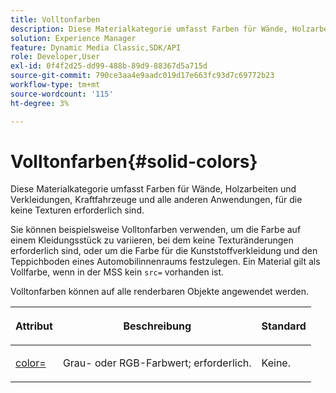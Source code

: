```yaml
---
title: Volltonfarben
description: Diese Materialkategorie umfasst Farben für Wände, Holzarbeiten und Verkleidungen, Kraftfahrzeuge und alle anderen Anwendungen, für die keine Texturen erforderlich sind.
solution: Experience Manager
feature: Dynamic Media Classic,SDK/API
role: Developer,User
exl-id: 0f4f2d25-dd99-488b-89d9-88367d5a715d
source-git-commit: 790ce3aa4e9aadc019d17e663fc93d7c69772b23
workflow-type: tm+mt
source-wordcount: '115'
ht-degree: 3%

---
```


# Volltonfarben{#solid-colors}

Diese Materialkategorie umfasst Farben für Wände, Holzarbeiten und Verkleidungen, Kraftfahrzeuge und alle anderen Anwendungen, für die keine Texturen erforderlich sind.

Sie können beispielsweise Volltonfarben verwenden, um die Farbe auf einem Kleidungsstück zu variieren, bei dem keine Texturänderungen erforderlich sind, oder um die Farbe für die Kunststoffverkleidung und den Teppichboden eines Automobilinnenraums festzulegen. Ein Material gilt als Vollfarbe, wenn in der MSS kein `src=` vorhanden ist.

Volltonfarben können auf alle renderbaren Objekte angewendet werden.

<table id="table_9245240311A44659A74C7A5EDD7D1503"> 
 <thead> 
  <tr> 
   <th colname="col1" class="entry"> <p>Attribut </p> </th> 
   <th colname="col2" class="entry"> <p>Beschreibung </p> </th> 
   <th colname="col3" class="entry"> <p>Standard </p> </th> 
  </tr> 
 </thead>
 <tbody> 
  <tr> 
   <td colname="col1"> <p> <a href="../../../../../../ir-api/http-protocol/image-rendering-api-ref/c-ir-http-protocol-ref/c-ir-http-protocol-command-reference/r-ir-http-color.md#reference-ea3cba9edfe94dbab86d8f123a9ed0aa" type="reference" format="dita" scope="local"> <span class="codeph"> color= </span> </a> </p> </td> 
   <td colname="col2"> <p> Grau- oder RGB-Farbwert; erforderlich. </p> </td> 
   <td colname="col3"> <p>Keine. </p> </td> 
  </tr> 
 </tbody> 
</table>
